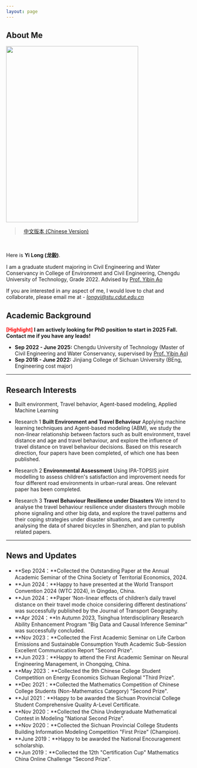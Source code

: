 ```yaml
---
layout: page
---
```


## About Me 

<img src="https://longyistar.github.io/longyi.jpg" class="floatpic" width="360" height="480">

> &nbsp; [中文版本 (Chinese Version)](https://longyistar.github.io/file/aboutme-zh/)
<br>

Here is **Yi Long (龙毅)**.

I am a graduate student majoring in Civil Engineering and Water Conservancy in College of Environment and Civil Engineering, Chengdu University of Technology, Grade 2022. Advised by [Prof. Yibin Ao](https://hgycg.cdut.edu.cn/teacher/10201402305)

If you are interested in any aspect of me, I would love to chat and collaborate, please email me at - *longyi@stu.cdut.edu.cn*

## Academic Background

**<font color='red'>[Highlight]</font> I am actively looking for PhD position to start in 2025 Fall. Contact me if you have any leads!**

- **Sep 2022 - June 2025:** Chengdu University of Technology (Master of Civil Engineering and Water Conservancy, supervised by [Prof. Yibin Ao](https://hgycg.cdut.edu.cn/teacher/10201402305))
- **Sep 2018 - June 2022:** Jinjiang College of Sichuan University (BEng, Engineering cost major)

---

## Research Interests

- Built environment, Travel behavior, Agent-based modeling, Applied Machine Learning

- Research 1 **Built Environment and Travel Behaviour**
Applying machine learning techniques and Agent-based modeling (ABM), we study the non-linear relationship between factors such as built environment, travel distance and age and travel behaviour, and explore the influence of travel distance on travel behaviour decisions. Based on this research direction, four papers have been completed, of which one has been published.
- Research 2 **Environmental Assessment**
Using IPA-TOPSIS joint modelling to assess children's satisfaction and improvement needs for four different road environments in urban-rural areas. One relevant paper has been completed.
- Research 3 **Travel Behaviour Resilience under Disasters**
We intend to analyse the travel behaviour resilience under disasters through mobile phone signaling and other big data, and explore the travel patterns and their coping strategies under disaster situations, and are currently analysing the data of shared bicycles in Shenzhen, and plan to publish related papers.

---

## News and Updates

- **Sep 2024：**Collected the Outstanding Paper at the Annual Academic Seminar of the China Society of Territorial Economics, 2024.
- **Jun 2024：**Happy to have presented at the World Transport Convention 2024 (WTC 2024), in Qingdao, China.
- **Jun 2024：**Paper ‘Non-linear effects of children’s daily travel distance on their travel mode choice considering different destinations’ was successfully published by the Journal of Transport Geography.
- **Apr 2024：**In Autumn 2023, Tsinghua Interdisciplinary Research Ability Enhancement Program "Big Data and Causal Inference Seminar" was successfully concluded.
- **Nov 2023：**Collected the First Academic Seminar on Life Carbon Emissions and Sustainable Consumption Youth Academic Sub-Session Excellent Communication Report "Second Prize".
- **Jun 2023：**Happy to attend the First Academic Seminar on Neural Engineering Management, in Chongqing, China.
- **May 2023：**Collected the 9th Chinese College Student Competition on Energy Economics Sichuan Regional "Third Prize".
- **Dec 2021：**Collected the Mathematics Competition of Chinese College Students (Non-Mathematics Category) "Second Prize".
- **Jul 2021：**Happy to be awarded the Sichuan Provincial College Student Comprehensive Quality A-Level Certificate.
- **Nov 2020：**Collected the China Undergraduate Mathematical Contest in Modeling "National Second Prize".
- **Nov 2020：**Collected the Sichuan Provincial College Students Building Information Modeling Competition "First Prize" (Champion).
- **June 2019：**Happy to be awarded the National Encouragement scholarship.
- **Jun 2019：**Collected the 12th "Certification Cup" Mathematics China Online Challenge "Second Prize".


